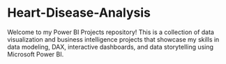 # Heart-Disease-Analysis
Welcome to my Power BI Projects repository! This is a collection of data visualization and business intelligence projects that showcase my skills in data modeling, DAX, interactive dashboards, and data storytelling using Microsoft Power BI.

